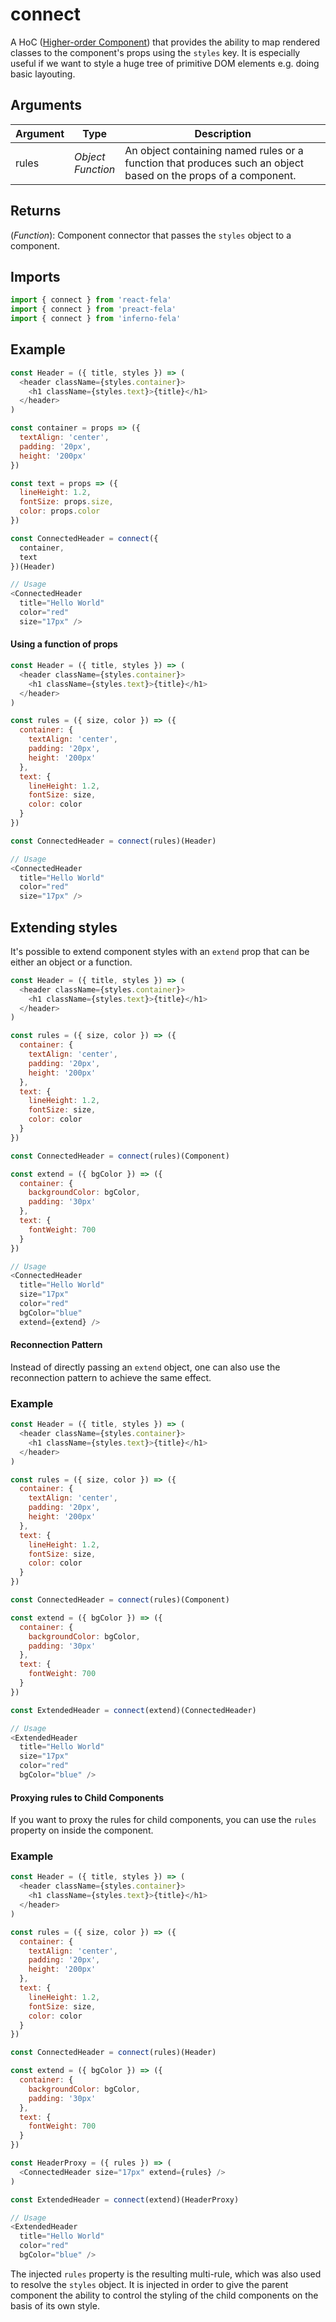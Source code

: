 # connect

A HoC ([Higher-order Component](https://medium.com/@dan_abramov/mixins-are-dead-long-live-higher-order-components-94a0d2f9e750#.njbld18x8)) that provides the ability to map rendered classes to the component's props using the `styles` key. It is especially useful if we want to style a huge tree of primitive DOM elements e.g. doing basic layouting.

## Arguments

| Argument | Type | Description |
| --- | --- | --- |
| rules | *Object*<br>*Function* | An object containing named rules or a function that produces such an object based on the props of a component. |

## Returns
(*Function*): Component connector that passes the `styles` object to a component.

## Imports
```javascript
import { connect } from 'react-fela'
import { connect } from 'preact-fela'
import { connect } from 'inferno-fela'
```

## Example
```javascript
const Header = ({ title, styles }) => (
  <header className={styles.container}>
    <h1 className={styles.text}>{title}</h1>
  </header>
)

const container = props => ({
  textAlign: 'center',
  padding: '20px',
  height: '200px'
})

const text = props => ({
  lineHeight: 1.2,
  fontSize: props.size,
  color: props.color
})

const ConnectedHeader = connect({
  container,
  text
})(Header)

// Usage
<ConnectedHeader 
  title="Hello World"
  color="red" 
  size="17px" />
```

#### Using a function of props 

```javascript
const Header = ({ title, styles }) => (
  <header className={styles.container}>
    <h1 className={styles.text}>{title}</h1>
  </header>
)

const rules = ({ size, color }) => ({
  container: { 
    textAlign: 'center',
    padding: '20px',
    height: '200px'
  },
  text: {   
    lineHeight: 1.2,
    fontSize: size,
    color: color 
  }
})

const ConnectedHeader = connect(rules)(Header)

// Usage
<ConnectedHeader 
  title="Hello World"
  color="red" 
  size="17px" />
```

## Extending styles
It's possible to extend component styles with an `extend` prop that can be either an object or a function.

```javascript
const Header = ({ title, styles }) => (
  <header className={styles.container}>
    <h1 className={styles.text}>{title}</h1>
  </header>
)

const rules = ({ size, color }) => ({
  container: { 
    textAlign: 'center',
    padding: '20px',
    height: '200px'
  },
  text: {   
    lineHeight: 1.2,
    fontSize: size,
    color: color 
  }
})

const ConnectedHeader = connect(rules)(Component)

const extend = ({ bgColor }) => ({
  container: {
    backgroundColor: bgColor,
    padding: '30px'
  },
  text: {
    fontWeight: 700
  }
})

// Usage
<ConnectedHeader 
  title="Hello World"
  size="17px" 
  color="red" 
  bgColor="blue" 
  extend={extend} />
```

#### Reconnection Pattern

Instead of directly passing an `extend` object, one can also use the reconnection pattern to achieve the same effect.

### Example
```javascript
const Header = ({ title, styles }) => (
  <header className={styles.container}>
    <h1 className={styles.text}>{title}</h1>
  </header>
)

const rules = ({ size, color }) => ({
  container: { 
    textAlign: 'center',
    padding: '20px',
    height: '200px'
  },
  text: {   
    lineHeight: 1.2,
    fontSize: size,
    color: color 
  }
})

const ConnectedHeader = connect(rules)(Component)

const extend = ({ bgColor }) => ({
  container: {
    backgroundColor: bgColor,
    padding: '30px'
  },
  text: {
    fontWeight: 700
  }
})

const ExtendedHeader = connect(extend)(ConnectedHeader)

// Usage
<ExtendedHeader 
  title="Hello World" 
  size="17px" 
  color="red" 
  bgColor="blue" />
```

#### Proxying rules to Child Components
If you want to proxy the rules for child components, you can use the `rules` property on inside the component.

### Example
```javascript
const Header = ({ title, styles }) => (
  <header className={styles.container}>
    <h1 className={styles.text}>{title}</h1>
  </header>
)

const rules = ({ size, color }) => ({
  container: { 
    textAlign: 'center',
    padding: '20px',
    height: '200px'
  },
  text: {   
    lineHeight: 1.2,
    fontSize: size,
    color: color 
  }
})

const ConnectedHeader = connect(rules)(Header)

const extend = ({ bgColor }) => ({
  container: {
    backgroundColor: bgColor,
    padding: '30px'
  },
  text: {
    fontWeight: 700
  }
})

const HeaderProxy = ({ rules }) => (
  <ConnectedHeader size="17px" extend={rules} />
)

const ExtendedHeader = connect(extend)(HeaderProxy)

// Usage
<ExtendedHeader 
  title="Hello World"
  color="red" 
  bgColor="blue" />
```
The injected `rules` property is the resulting multi-rule, which was also used to resolve the `styles` object. It is injected in order to give the parent component the ability to control the styling of the child components on the basis of its own style.